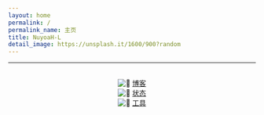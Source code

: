 ```yaml
---
layout: home
permalink: /
permalink_name: 主页
title: NuyoaH-L
detail_image: https://unsplash.it/1600/900?random
---
```

<center>
 <div id="hitokoto"><script>hitokoto()</script></div>
</center>
<hr>
<div id="player"></div>
<script data-cfasync="false" src="/cdn-cgi/scripts/5c5dd728/cloudflare-static/email-decode.min.js">
</script>
<script type="text/javascript">
	var ap = new APlayer({
		container: document.getElementById('player'),
		lrcType: 3,
		autoplay: true,
		audio: [{
			name: 'Eye Water',
			artist: 'itsuwari',
			url: 'https://music.163.com/song/media/outer/url?id=1351784375.mp3',
			cover: 'https://p1.music.126.net/XSOnbQelZb4qtcdhTKPafQ==/109951163924980512.jpg?imageView&thumbnail=360y360&quality=75&tostatic=0',
			lrc: 'https://link.jscdn.cn/1drv/aHR0cHM6Ly8xZHJ2Lm1zL3UvcyFBbThOWW11MnB1VC1nMFliZWVEQzNMQ0t6LVRMP2U9REdEeDJV.lrc'
			theme: '#ee8243'
		}]
	});
	ap.init();
</script>
<br>
<center>
<div class="link-chip">
 <img alt="🌚" src="https://q1.qlogo.cn/g?b=qq&nk=1634297622&s=640" class="link-chip-icon">
 <a title="🌚" target="_blank" class="link-chip-title" href="https://blog.nuyoah-l.ga/">博客</a>
</div>
<div class="link-chip">
 <img alt="🌚" src="https://status.nuyoah-l.ga/favicon.ico" class="link-chip-icon">
 <a title="🌚" target="_blank" class="link-chip-title" href="https://status.nuyoah-l.ga/">状态</a>
</div>
<div class="link-chip">
 <img alt="🌚" src="https://tools.nuyoah-l.ga/favicon.ico" class="link-chip-icon">
 <a title="🌚" target="_blank" class="link-chip-title" href="https://tools.nuyoah-l.ga/">工具</a>
</div>
</center>
